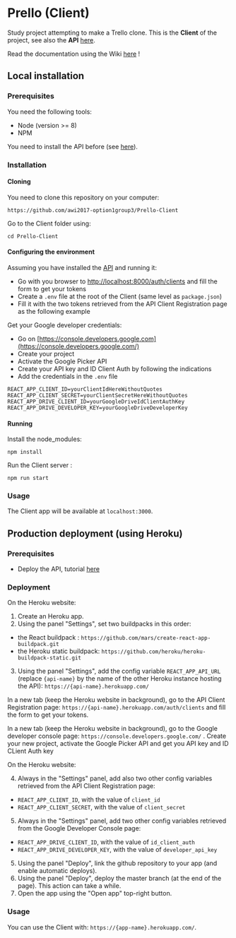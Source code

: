 # Prello (Client)

Study project attempting to make a Trello clone. 
This is the **Client** of the project, see also the **API** [here](https://github.com/awi2017-option1group3/Prello-API).

Read the documentation using the Wiki [here](https://github.com/awi2017-option1group3/Prello-Client/wiki) !

## Local installation

### Prerequisites

You need the following tools:
- Node (version >= 8)
- NPM

You need to install the API before (see [here](https://github.com/awi2017-option1group3/Prello-API)).

### Installation

#### Cloning

You need to clone this repository on your computer:

`https://github.com/awi2017-option1group3/Prello-Client`

Go to the Client folder using:

`cd Prello-Client`

#### Configuring the environment

Assuming you have installed the [API](https://github.com/awi2017-option1group3/Prello-API) and running it:
* Go with you browser to [http://localhost:8000/auth/clients](http://localhost:8000/auth/clients) and fill the form to get your tokens
* Create a `.env` file at the root of the Client (same level as `package.json`)
* Fill it with the two tokens retrieved from the API Client Registration page as the following example

Get your Google developer credentials:
* Go on [https://console.developers.google.com](https://console.developers.google.com/)
* Create your project
* Activate the Google Picker API
* Create your API key and ID Client Auth by following the indications
* Add the credentials in the `.env` file

```env
REACT_APP_CLIENT_ID=yourClientIdHereWithoutQuotes
REACT_APP_CLIENT_SECRET=yourClientSecretHereWithoutQuotes
REACT_APP_DRIVE_CLIENT_ID=yourGoogleDriveIdClientAuthKey
REACT_APP_DRIVE_DEVELOPER_KEY=yourGoogleDriveDeveloperKey
```

#### Running

Install the node_modules:

`npm install`

Run the Client server :

`npm run start`

### Usage

The Client app will be available at `localhost:3000`.


## Production deployment (using Heroku) 

### Prerequisites

- Deploy the API, tutorial [here](https://github.com/awi2017-option1group3/Prello-API#production-deployment-using-heroku)

### Deployment

On the Heroku website:

1. Create an Heroku app.
2. Using the panel "Settings", set two buildpacks in this order:
 * the React buildpack : `https://github.com/mars/create-react-app-buildpack.git`
 * the Heroku static buildpack: `https://github.com/heroku/heroku-buildpack-static.git`
3. Using the panel "Settings", add the config variable `REACT_APP_API_URL` (replace `{api-name}` by the name of the other Heroku instance hosting the API): `https://{api-name}.herokuapp.com/`

In a new tab (keep the Heroku website in background), go to the API Client Registration page: `https://{api-name}.herokuapp.com/auth/clients` and fill the form to get your tokens.

In a new tab (keep the Heroku website in background), go to the Google developer console page: `https://console.developers.google.com/` . Create your new project, activate the Google Picker API and get you API key and ID CLient Auth key

On the Heroku website:

4. Always in the "Settings" panel, add also two other config variables retrieved from the API Client Registration page:
  
  * `REACT_APP_CLIENT_ID`, with the value of `client_id` 
  * `REACT_APP_CLIENT_SECRET`, with the value of `client_secret`
  
5. Always in the "Settings" panel, add two other config variables retrieved from the Google Developer Console page:

 * `REACT_APP_DRIVE_CLIENT_ID`, with the value of `id_client_auth` 
 * `REACT_APP_DRIVE_DEVELOPER_KEY`, with the value of `developer_api_key`
  
  
5. Using the panel "Deploy", link the github repository to your app (and enable automatic deploys).
6. Using the panel "Deploy", deploy the master branch (at the end of the page). This action can take a while.
7. Open the app using the "Open app" top-right button.

### Usage

You can use the Client with: `https://{app-name}.herokuapp.com/`.
